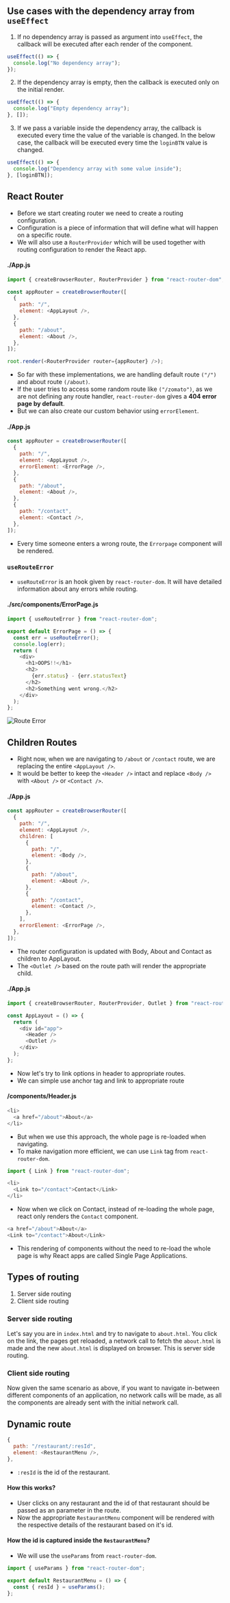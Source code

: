 ## Use cases with the dependency array from `useEffect`

1. If no dependency array is passed as argument into `useEffect`, the callback will be executed after each render of the component.

```javascript
useEffect(() => {
  console.log("No dependency array");
});
```

2. If the dependency array is empty, then the callback is executed only on the initial render.

```javascript
useEffect(() => {
  console.log("Empty dependency array");
}, []);
```

3. If we pass a variable inside the dependency array, the callback is executed every time the value of the variable is changed. In the below case, the callback will be executed every time the `loginBTN` value is changed.

```javascript
useEffect(() => {
  console.log("Dependency array with some value inside");
}, [loginBTN]);
```

## React Router

- Before we start creating router we need to create a routing configuration.
- Configuration is a piece of information that will define what will happen on a specific route.
- We will also use a `RouterProvider` which will be used together with routing configuration to render the React app.

#### ./App.js

```javascript
import { createBrowserRouter, RouterProvider } from "react-router-dom";

const appRouter = createBrowserRouter([
  {
    path: "/",
    element: <AppLayout />,
  },
  {
    path: "/about",
    element: <About />,
  },
]);

root.render(<RouterProvider router={appRouter} />);
```

- So far with these implementations, we are handling default route `("/")` and about route `(/about)`.
- If the user tries to access some random route like `("/zomato")`, as we are not defining any route handler, `react-router-dom` gives a **404 error page by default**.
- But we can also create our custom behavior using `errorElement`.

#### ./App.js

```javascript
const appRouter = createBrowserRouter([
  {
    path: "/",
    element: <AppLayout />,
    errorElement: <ErrorPage />,
  },
  {
    path: "/about",
    element: <About />,
  },
  {
    path: "/contact",
    element: <Contact />,
  },
]);
```

- Every time someone enters a wrong route, the `Errorpage` component will be rendered.

### `useRouteError`

- `useRouteError` is an hook given by `react-router-dom`. It will have detailed information about any errors while routing.

#### ./src/components/ErrorPage.js

```javascript
import { useRouteError } from "react-router-dom";

export default ErrorPage = () => {
  const err = useRouteError();
  console.log(err);
  return (
    <div>
      <h1>OOPS!!</h1>
      <h2>
        {err.status} - {err.statusText}
      </h2>
      <h2>Something went wrong.</h2>
    </div>
  );
};
```

![Route Error](./Images/routeError.png)

## Children Routes

- Right now, when we are navigating to `/about` or `/contact` route, we are replacing the entire `<AppLayout />`.
- It would be better to keep the `<Header />` intact and replace `<Body />` with `<About />` or `<Contact />`.

#### ./App.js

```javascript
const appRouter = createBrowserRouter([
  {
    path: "/",
    element: <AppLayout />,
    children: [
      {
        path: "/",
        element: <Body />,
      },
      {
        path: "/about",
        element: <About />,
      },
      {
        path: "/contact",
        element: <Contact />,
      },
    ],
    errorElement: <ErrorPage />,
  },
]);
```

- The router configuration is updated with Body, About and Contact as children to AppLayout.
- The `<Outlet />` based on the route path will render the appropriate child.

#### ./App.js

```javascript
import { createBrowserRouter, RouterProvider, Outlet } from "react-router-dom";

const AppLayout = () => {
  return (
    <div id="app">
      <Header />
      <Outlet />
    </div>
  );
};
```

- Now let's try to link options in header to appropriate routes.
- We can simple use anchor tag and link to appropriate route

#### /components/Header.js

```javascript
<li>
  <a href="/about">About</a>
</li>
```

- But when we use this approach, the whole page is re-loaded when navigating.
- To make navigation more efficient, we can use `Link` tag from `react-router-dom`.

```javascript
import { Link } from "react-router-dom";
```

```javascript
<li>
  <Link to="/contact">Contact</Link>
</li>
```

- Now when we click on Contact, instead of re-loading the whole page, react only renders the `Contact` component.

```javascript
<a href="/about">About</a>
<Link to="/contact">About</Link>
```

- This rendering of components without the need to re-load the whole page is why React apps are called Single Page Applications.

## Types of routing

1. Server side routing
2. Client side routing

### Server side routing

Let's say you are in `index.html` and try to navigate to `about.html`. You click on the link, the pages get reloaded, a network call to fetch the `about.html` is made and the new `about.html` is displayed on browser. This is server side routing.

### Client side routing

Now given the same scenario as above, if you want to navigate in-between different components of an application, no network calls will be made, as all the components are already sent with the initial network call.

## Dynamic route

```javascript
{
  path: "/restaurant/:resId",
  element: <RestaurantMenu />,
},
```

- `:resId` is the id of the restaurant.

#### How this works?

- User clicks on any restaurant and the id of that restaurant should be passed as an parameter in the route.
- Now the appropriate `RestaurantMenu` component will be rendered with the respective details of the restaurant based on it's id.

#### How the id is captured inside the `RestaurantMenu`?

- We will use the `useParams` from `react-router-dom`.

```javascript
import { useParams } from "react-router-dom";

export default RestaurantMenu = () => {
  const { resId } = useParams();
};
```
